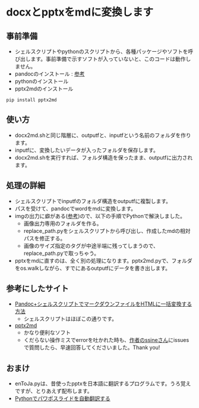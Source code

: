 # docxとpptxをmdに変換します

## 事前準備
* シェルスクリプトやpythonのスクリプトから、各種パッケージやソフトを呼び出します。事前準備で示すソフトが入っていないと、このコードは動作しません。
* pandocのインストール : [参考](https://qiita.com/sky_y/items/3c5c46ebd319490907e8)
* pythonのインストール
* pptx2mdのインストール
```
pip install pptx2md
```

## 使い方
* docx2md.shと同じ階層に、outputfと、inputfという名前のフォルダを作ります。
* inputfに、変換したいデータが入ったフォルダを保存します。
* docx2md.shを実行すれば、フォルダ構造を保ったまま、outputfに出力されます。

## 処理の詳細
* シェルスクリプトでinputfのフォルダ構造をoutputfに複製します。
* パスを受けて、pandocでwordをmdに変換します。
* imgの出力に癖がある([参考](https://stackoverflow.com/questions/39956497/pandoc-convert-docx-to-markdown-with-embedded-images))ので、以下の手順でPythonで解決しました。
  * 画像出力専用のフォルダを作る。
  * replace_path.pyをシェルスクリプトから呼び出し、作成したmdの相対パスを修正する。
  * 画像のサイズ指定のタグが中途半端に残ってしまうので、replace_path.pyで取っちゃう。
* pptxをmdに直すのは、全く別の処理になります。pptx2md.pyで、フォルダをos.walkしながら、すでにあるoutputfにデータを書き出します。


## 参考にしたサイト
* [Pandoc+シェルスクリプトでマークダウンファイルをHTMLに一括変換する方法](https://www.infoscoop.org/blogjp/2015/03/13/markdown-to-html-with-pandoc/)
  * シェルスクリプトはほぼこの通りです。
* [pptx2md](https://github.com/ssine/pptx2md)
  * かなり便利なソフト
  * くだらない操作ミスでerrorを吐かれた時も、[作者のssineさん](https://github.com/ssine/pptx2md)にissuesで質問したら、早速回答してくださいました。Thank you!

## おまけ
* enToJa.pyは、昔使ったpptxを日本語に翻訳するプログラムです。うろ覚えですが、とりあえず配布します。
* [Pythonでパワポスライドを自動翻訳する](https://qiita.com/code_440/items/9998d97b480db82ef738)